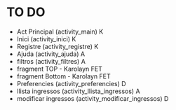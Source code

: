 # TO DO
- Act Principal (activity_main) K
- Inici  (activity_inici) K
- Registre  (activity_registre) K
- Ajuda  (activity_ajuda) A
- filtros   (activity_filtres) A
- fragment TOP - Karolayn FET
- fragment Bottom - Karolayn FET
- Preferencies   (activity_preferencies) D
- llista ingressos   (activity_llista_ingressos) A 
- modificar ingressos  (activity_modificar_ingressos) D
